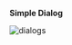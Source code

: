 **Simple Dialog**

![dialogs](https://user-images.githubusercontent.com/12076196/42127638-48a88964-7c51-11e8-9b64-0053e3f4e208.gif)





